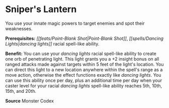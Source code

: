 ﻿---
cssclass: [feats]

---
# Sniper's Lantern

You use your innate magic powers to target enemies and spot their weaknesses.

**Prerequisites:** _[[feats/Point-Blank Shot|Point-Blank Shot]]_, _[[spells/Dancing Lights|dancing lights]]_ racial spell-like ability.

**Benefit:** You can use your _dancing lights_ racial spell-like ability to create one orb of penetrating light. This light grants you a +2 insight bonus on all ranged attacks made against targets within 5 feet of the light's location. You can direct this light to a new location anywhere within the spell's range as a move action, otherwise the effect functions exactly like _dancing lights_. You can use this ability once per day, plus an additional time per day when your caster level for your racial _dancing lights_ spell-like ability reaches 5th, 10th, 15th, and 20th.

**Source** Monster Codex